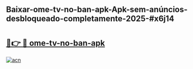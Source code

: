 ## Baixar-ome-tv-no-ban-apk-Apk-sem-anúncios-desbloqueado-completamente-2025-#x6j14

# <h2><a href="https://ainizakaria.my?title=ome-tv-no-ban-apk&ref=20M">🔗👉 🔴 ome-tv-no-ban-apk</a></h2>

[![acn](https://github.com/user-attachments/assets/0f9c940e-d8b0-45ae-aac7-cd30a18b3e1c)](https://ainizakaria.my?title=ome-tv-no-ban-apk&ref=20M)

